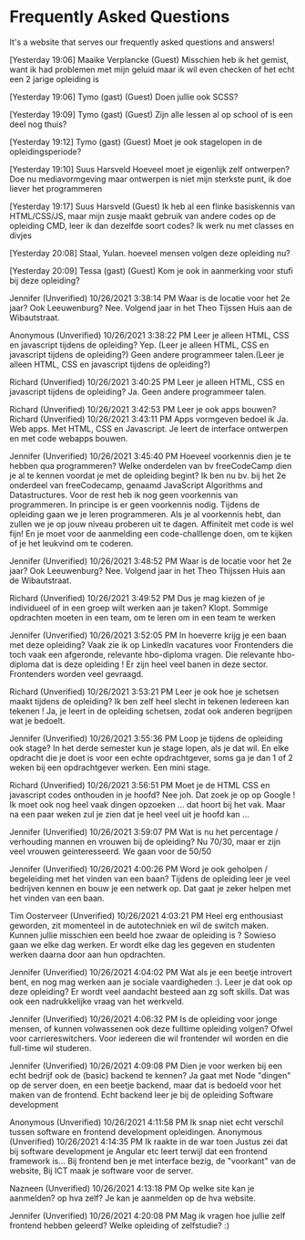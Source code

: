 # Frequently Asked Questions

It's a website that serves our frequently asked questions and answers!


[Yesterday 19:06] Maaike Verplancke (Guest)
    Misschien heb ik het gemist, want ik had problemen met mijn geluid maar ik wil even checken of het echt een 2 jarige opleiding is

[Yesterday 19:06] Tymo (gast) (Guest)
    Doen jullie ook SCSS?

[Yesterday 19:09] Tymo (gast) (Guest)
    Zijn alle lessen al op school of is een deel nog thuis?

[Yesterday 19:12] Tymo (gast) (Guest)
    Moet je ook stagelopen in de opleidingsperiode?

[Yesterday 19:10] Suus Harsveld
    Hoeveel moet je eigenlijk zelf ontwerpen? Doe nu mediavormgeving maar ontwerpen is niet mijn sterkste punt, ik doe liever het programmeren

[Yesterday 19:17] Suus Harsveld (Guest)
    Ik heb al een flinke basiskennis van HTML/CSS/JS, maar mijn zusje maakt gebruik van andere codes op de opleiding CMD, leer ik dan dezelfde soort codes? Ik werk nu met classes en divjes

[Yesterday 20:08] Staal, Yulan.
    hoeveel mensen  volgen deze opleiding nu?

[Yesterday 20:09] Tessa (gast) (Guest)
    Kom je ook in aanmerking voor stufi bij deze opleiding?


 Jennifer (Unverified)	10/26/2021 3:38:14 PM	Waar is de locatie voor het 2e jaar? Ook Leeuwenburg?
Nee. Volgend jaar in het Theo Tijssen Huis aan de Wibautstraat.

 
 Anonymous (Unverified)	10/26/2021 3:38:22 PM	Leer je alleen HTML, CSS en javascript tijdens de opleiding?
Yep. (Leer je alleen HTML, CSS en javascript tijdens de opleiding?)
Geen andere programmeer talen.(Leer je alleen HTML, CSS en javascript tijdens de opleiding?)
 
 Richard (Unverified)	10/26/2021 3:40:25 PM	Leer je alleen HTML, CSS en javascript tijdens de opleiding?
Ja. Geen andere programmeer talen.
 
 Richard (Unverified)	10/26/2021 3:42:53 PM	Leer je ook apps bouwen?
 Richard (Unverified)	10/26/2021 3:43:11 PM	Apps vormgeven bedoel ik
Ja. Web apps. Met HTML, CSS en Javascript.
Je leert de interface ontwerpen en met code webapps bouwen.
 
 
 Jennifer (Unverified)	10/26/2021 3:45:40 PM	Hoeveel voorkennis dien je te hebben qua programmeren?  Welke onderdelen van bv freeCodeCamp dien je al te kennen voordat je met de opleiding begint? Ik ben nu bv. bij het 2e onderdeel van freeCodecamp, genaamd JavaScript Algorithms and Datastructures. Voor de rest heb ik nog geen voorkennis van programmeren.
In principe is er geen voorkennis nodig. Tijdens de opleiding gaan we je leren programmeren. 
Als je al voorkennis hebt, dan zullen we je op jouw niveau proberen uit te dagen.
Affiniteit met code is wel fijn! En je moet voor de aanmelding een code-challlenge doen, om te kijken of je het leukvind om te coderen.

 
 Jennifer (Unverified)	10/26/2021 3:48:52 PM	Waar is de locatie voor het 2e jaar? Ook Leeuwenburg?
Nee. Volgend jaar in het Theo Thijssen Huis aan de Wibautstraat.
 
 
 Richard (Unverified)	10/26/2021 3:49:52 PM	Dus je mag kiezen of je individueel of in een groep wilt werken aan je taken?
Klopt. Sommige opdrachten moeten in een team, om te leren om in een team te werken 
 
 Jennifer (Unverified)	10/26/2021 3:52:05 PM	In hoeverre krijg je een baan met deze opleiding? Vaak zie ik op LinkedIn vacatures voor Frontenders die toch vaak een afgeronde, relevante hbo-diploma vragen.
Die relevante hbo-diploma dat is deze opleiding !
Er zijn heel veel banen in deze sector. Frontenders worden veel gevraagd. 
 
 
 Richard (Unverified)	10/26/2021 3:53:21 PM	Leer je ook hoe je schetsen maakt tijdens de opleiding? Ik ben zelf heel slecht in tekenen
Iedereen kan tekenen ! Ja, je leert in de opleiding schetsen, zodat ook anderen begrijpen wat je bedoelt.
 
 
 Jennifer (Unverified)	10/26/2021 3:55:36 PM	Loop je tijdens de opleiding ook stage?
In het derde semester kun je stage lopen, als je dat wil. 
En elke opdracht die je doet is voor een echte opdrachtgever, soms ga je dan 1 of 2 weken bij een opdrachtgever werken. Een mini stage.
 

 Richard (Unverified)	10/26/2021 3:56:51 PM	Moet je de HTML CSS en javascript codes onthouden in je hoofd?
Nee joh. Dat zoek je op op Google !
Ik moet ook nog heel vaak dingen opzoeken ... dat hoort bij het vak.
Maar na een paar weken zul je zien dat je heel veel uit je hoofd kan ...

 
 
 Jennifer (Unverified)	10/26/2021 3:59:07 PM	Wat is nu het percentage / verhouding mannen en vrouwen bij de opleiding?
Nu 70/30, maar er zijn veel vrouwen geinteresseerd. We gaan voor de 50/50
 
 
 Jennifer (Unverified)	10/26/2021 4:00:26 PM	Word je ook geholpen / begeleiding met het vinden van een baan?
Tijdens de opleiding leer je veel bedrijven kennen en bouw je een netwerk op. Dat gaat je zeker helpen met het vinden van een baan.
 
 Tim Oosterveer (Unverified)	10/26/2021 4:03:21 PM	Heel erg enthousiast geworden, zit momenteel in de autotechniek en wil de switch maken. Kunnen jullie misschien een beeld hoe zwaar de opleiding is ?
Sowieso gaan we elke dag werken. Er wordt elke dag les gegeven en studenten werken daarna door aan hun opdrachten. 
 
 Jennifer (Unverified)	10/26/2021 4:04:02 PM	Wat als je een beetje introvert bent, en nog mag werken aan je sociale vaardigheden :). Leer je dat ook op deze opleiding?
Er wordt veel aandacht besteed aan zg soft skills. 
Dat was ook een nadrukkelijke vraag van het werkveld.
 
 
 Jennifer (Unverified)	10/26/2021 4:06:32 PM	 Is de opleiding voor jonge mensen, of kunnen volwassenen ook deze fulltime opleiding volgen? Ofwel voor carriereswitchers.
Voor iedereen die wil frontender wil worden en die full-time wil studeren. 
 
 Jennifer (Unverified)	10/26/2021 4:09:08 PM	Dien je voor werken bij een echt bedrijf ook de (basic) backend te kennen?
Ja gaat met Node "dingen" op de server doen, en een beetje backend, maar dat is   bedoeld voor het maken  van de frontend.
Echt backend leer je bij de opleiding Software development
 
 
 Anonymous (Unverified)	10/26/2021 4:11:58 PM	 Ik snap niet echt verschil tussen software en frontend development opleidingen.
Anonymous (Unverified)	10/26/2021 4:14:35 PM	Ik raakte in de war toen Justus zei dat bij software development je Angular etc leert terwijl dat een frontend framework is...
Bij frontend ben je met interface bezig, de "voorkant" van de website, Bij ICT maak je software voor de server. 
 

 Nazneen  (Unverified)	10/26/2021 4:13:18 PM	Op welke site kan je aanmelden? op hva zelf?
Je kan je aanmelden op de hva website. 
 

 Jennifer (Unverified)	10/26/2021 4:20:08 PM	Mag ik vragen hoe jullie zelf frontend hebben geleerd? Welke opleiding of zelfstudie? :)
 
